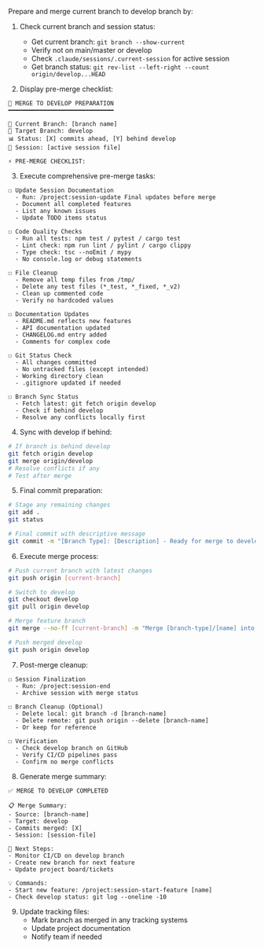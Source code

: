 Prepare and merge current branch to develop branch by:

1. Check current branch and session status:
   - Get current branch: `git branch --show-current`
   - Verify not on main/master or develop
   - Check `.claude/sessions/.current-session` for active session
   - Get branch status: `git rev-list --left-right --count origin/develop...HEAD`

2. Display pre-merge checklist:
```
🔀 MERGE TO DEVELOP PREPARATION
━━━━━━━━━━━━━━━━━━━━━━━━━━━━━━

📍 Current Branch: [branch name]
🎯 Target Branch: develop
📊 Status: [X] commits ahead, [Y] behind develop
📁 Session: [active session file]

⚡ PRE-MERGE CHECKLIST:
```

3. Execute comprehensive pre-merge tasks:
```
☐ Update Session Documentation
  - Run: /project:session-update Final updates before merge
  - Document all completed features
  - List any known issues
  - Update TODO items status

☐ Code Quality Checks
  - Run all tests: npm test / pytest / cargo test
  - Lint check: npm run lint / pylint / cargo clippy
  - Type check: tsc --noEmit / mypy
  - No console.log or debug statements

☐ File Cleanup
  - Remove all temp files from /tmp/
  - Delete any test files (*_test, *_fixed, *_v2)
  - Clean up commented code
  - Verify no hardcoded values

☐ Documentation Updates
  - README.md reflects new features
  - API documentation updated
  - CHANGELOG.md entry added
  - Comments for complex code

☐ Git Status Check
  - All changes committed
  - No untracked files (except intended)
  - Working directory clean
  - .gitignore updated if needed

☐ Branch Sync Status
  - Fetch latest: git fetch origin develop
  - Check if behind develop
  - Resolve any conflicts locally first
```

4. Sync with develop if behind:
```bash
# If branch is behind develop
git fetch origin develop
git merge origin/develop
# Resolve conflicts if any
# Test after merge
```

5. Final commit preparation:
```bash
# Stage any remaining changes
git add .
git status

# Final commit with descriptive message
git commit -m "[Branch Type]: [Description] - Ready for merge to develop"
```

6. Execute merge process:
```bash
# Push current branch with latest changes
git push origin [current-branch]

# Switch to develop
git checkout develop
git pull origin develop

# Merge feature branch
git merge --no-ff [current-branch] -m "Merge [branch-type]/[name] into develop"

# Push merged develop
git push origin develop
```

7. Post-merge cleanup:
```
☐ Session Finalization
  - Run: /project:session-end
  - Archive session with merge status

☐ Branch Cleanup (Optional)
  - Delete local: git branch -d [branch-name]
  - Delete remote: git push origin --delete [branch-name]
  - Or keep for reference

☐ Verification
  - Check develop branch on GitHub
  - Verify CI/CD pipelines pass
  - Confirm no merge conflicts
```

8. Generate merge summary:
```
✅ MERGE TO DEVELOP COMPLETED

📋 Merge Summary:
- Source: [branch-name]
- Target: develop
- Commits merged: [X]
- Session: [session-file]

🎯 Next Steps:
- Monitor CI/CD on develop branch
- Create new branch for next feature
- Update project board/tickets

💡 Commands:
- Start new feature: /project:session-start-feature [name]
- Check develop status: git log --oneline -10
```

9. Update tracking files:
   - Mark branch as merged in any tracking systems
   - Update project documentation
   - Notify team if needed